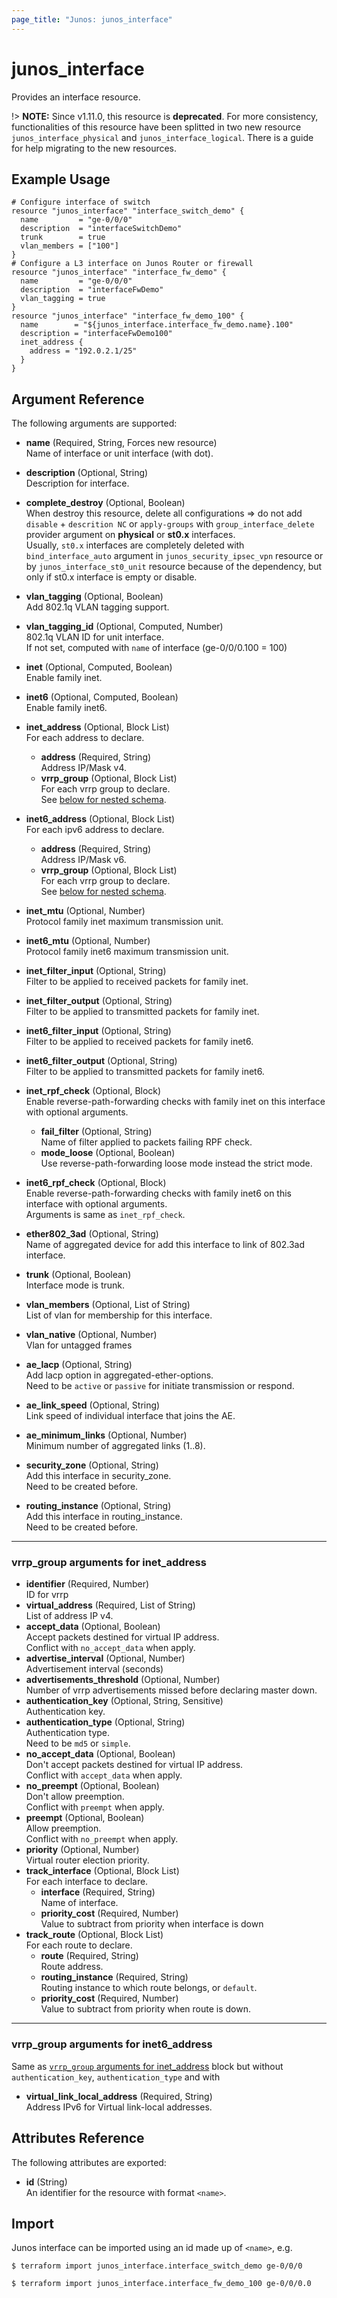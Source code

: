 ```yaml
---
page_title: "Junos: junos_interface"
---
```


# junos_interface

Provides an interface resource.

!> **NOTE:** Since v1.11.0, this resource is **deprecated**. For more consistency, functionalities
of this resource have been splitted in two new resource `junos_interface_physical` and `junos_interface_logical`.
There is a guide for help migrating to the new resources.

## Example Usage

```hcl
# Configure interface of switch
resource "junos_interface" "interface_switch_demo" {
  name         = "ge-0/0/0"
  description  = "interfaceSwitchDemo"
  trunk        = true
  vlan_members = ["100"]
}
# Configure a L3 interface on Junos Router or firewall
resource "junos_interface" "interface_fw_demo" {
  name         = "ge-0/0/0"
  description  = "interfaceFwDemo"
  vlan_tagging = true
}
resource "junos_interface" "interface_fw_demo_100" {
  name        = "${junos_interface.interface_fw_demo.name}.100"
  description = "interfaceFwDemo100"
  inet_address {
    address = "192.0.2.1/25"
  }
}
```

## Argument Reference

The following arguments are supported:

- **name** (Required, String, Forces new resource)  
  Name of interface or unit interface (with dot).
- **description** (Optional, String)  
  Description for interface.
- **complete_destroy** (Optional, Boolean)  
  When destroy this resource, delete all configurations => do not add
  `disable` + `descrition NC` or `apply-groups` with `group_interface_delete` provider argument on
  **physical** or **st0.x** interfaces.  
  Usually, `st0.x` interfaces are completely deleted with `bind_interface_auto` argument in
  `junos_security_ipsec_vpn` resource or by `junos_interface_st0_unit` resource because of the
  dependency, but only if st0.x interface is empty or disable.
- **vlan_tagging** (Optional, Boolean)  
  Add 802.1q VLAN tagging support.
- **vlan_tagging_id** (Optional, Computed, Number)  
  802.1q VLAN ID for unit interface.  
  If not set, computed with `name` of interface (ge-0/0/0.100 = 100)
- **inet** (Optional, Computed, Boolean)  
  Enable family inet.
- **inet6** (Optional, Computed, Boolean)  
  Enable family inet6.
- **inet_address** (Optional, Block List)  
  For each address to declare.
  - **address** (Required, String)  
    Address IP/Mask v4.
  - **vrrp_group** (Optional, Block List)  
    For each vrrp group to declare.  
    See [below for nested schema](#vrrp_group-arguments-for-inet_address).

- **inet6_address** (Optional, Block List)  
  For each ipv6 address to declare.
  - **address** (Required, String)  
    Address IP/Mask v6.
  - **vrrp_group** (Optional, Block List)  
    For each vrrp group to declare.  
    See [below for nested schema](#vrrp_group-arguments-for-inet6_address).
- **inet_mtu** (Optional, Number)  
  Protocol family inet maximum transmission unit.
- **inet6_mtu** (Optional, Number)  
  Protocol family inet6 maximum transmission unit.
- **inet_filter_input** (Optional, String)  
  Filter to be applied to received packets for family inet.
- **inet_filter_output** (Optional, String)  
  Filter to be applied to transmitted packets for family inet.
- **inet6_filter_input** (Optional, String)  
  Filter to be applied to received packets for family inet6.
- **inet6_filter_output** (Optional, String)  
  Filter to be applied to transmitted packets for family inet6.
- **inet_rpf_check** (Optional, Block)  
  Enable reverse-path-forwarding checks with family inet on this interface with optional arguments.
  - **fail_filter** (Optional, String)  
    Name of filter applied to packets failing RPF check.
  - **mode_loose** (Optional, Boolean)  
    Use reverse-path-forwarding loose mode instead the strict mode.
- **inet6_rpf_check** (Optional, Block)  
  Enable reverse-path-forwarding checks with family inet6 on this interface with optional
  arguments.  
  Arguments is same as `inet_rpf_check`.
- **ether802_3ad** (Optional, String)  
  Name of aggregated device for add this interface to link of 802.3ad interface.
- **trunk** (Optional, Boolean)  
  Interface mode is trunk.
- **vlan_members** (Optional, List of String)  
  List of vlan for membership for this interface.
- **vlan_native** (Optional, Number)  
  Vlan for untagged frames
- **ae_lacp** (Optional, String)  
  Add lacp option in aggregated-ether-options.  
  Need to be `active` or `passive` for initiate transmission or respond.
- **ae_link_speed** (Optional, String)  
  Link speed of individual interface that joins the AE.
- **ae_minimum_links** (Optional, Number)  
  Minimum number of aggregated links (1..8).
- **security_zone** (Optional, String)  
  Add this interface in security_zone.  
  Need to be created before.
- **routing_instance** (Optional, String)  
  Add this interface in routing_instance.  
  Need to be created before.

---

### vrrp_group arguments for inet_address

- **identifier** (Required, Number)  
  ID for vrrp
- **virtual_address** (Required, List of String)  
  List of address IP v4.
- **accept_data** (Optional, Boolean)  
  Accept packets destined for virtual IP address.  
  Conflict with `no_accept_data` when apply.
- **advertise_interval** (Optional, Number)  
  Advertisement interval (seconds)
- **advertisements_threshold** (Optional, Number)  
   Number of vrrp advertisements missed before declaring master down.
- **authentication_key** (Optional, String, Sensitive)  
  Authentication key.
- **authentication_type** (Optional, String)  
  Authentication type.  
  Need to be `md5` or `simple`.
- **no_accept_data** (Optional, Boolean)  
  Don't accept packets destined for virtual IP address.  
  Conflict with `accept_data` when apply.
- **no_preempt** (Optional, Boolean)  
  Don't allow preemption.  
  Conflict with `preempt` when apply.
- **preempt** (Optional, Boolean)  
  Allow preemption.  
  Conflict with `no_preempt` when apply.
- **priority** (Optional, Number)  
  Virtual router election priority.
- **track_interface** (Optional, Block List)  
  For each interface to declare.
  - **interface** (Required, String)  
    Name of interface.
  - **priority_cost** (Required, Number)  
    Value to subtract from priority when interface is down
- **track_route** (Optional, Block List)  
  For each route to declare.
  - **route** (Required, String)  
    Route address.
  - **routing_instance** (Required, String)  
    Routing instance to which route belongs, or `default`.
  - **priority_cost** (Required, Number)  
    Value to subtract from priority when route is down.

---

### vrrp_group arguments for inet6_address

Same as [`vrrp_group` arguments for inet_address](#vrrp_group-arguments-for-inet_address) block but
without `authentication_key`, `authentication_type` and with

- **virtual_link_local_address** (Required, String)  
  Address IPv6 for Virtual link-local addresses.

## Attributes Reference

The following attributes are exported:

- **id** (String)  
  An identifier for the resource with format `<name>`.

## Import

Junos interface can be imported using an id made up of `<name>`, e.g.

```shell
$ terraform import junos_interface.interface_switch_demo ge-0/0/0

$ terraform import junos_interface.interface_fw_demo_100 ge-0/0/0.0
```
